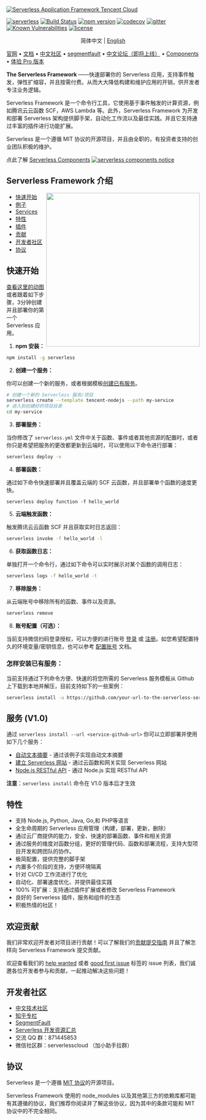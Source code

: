 [![Serverless Application Framework Tencent Cloud](https://img.serverlesscloud.cn/20191216/1576510505204-readme-serverless-framework.gif)](http://serverless.com)

[![serverless](http://public.serverless.com/badges/v3.svg)](http://www.serverless.com)
[![Build Status](https://travis-ci.org/serverless/serverless.svg?branch=master)](https://travis-ci.org/serverless/serverless)
[![npm version](https://badge.fury.io/js/serverless.svg)](https://badge.fury.io/js/serverless)
[![codecov](https://codecov.io/gh/serverless/serverless/branch/master/graph/badge.svg)](https://codecov.io/gh/serverless/serverless)
[![gitter](https://img.shields.io/gitter/room/serverless/serverless.svg)](https://gitter.im/serverless/serverless)
[![Known Vulnerabilities](https://snyk.io/test/github/serverless/serverless/badge.svg)](https://snyk.io/test/github/serverless/serverless)
[![license](https://img.shields.io/npm/l/serverless.svg)](https://www.npmjs.com/package/serverless)

<p align="center">
  <span>简体中文</span> |
  <a href="./README.md">English</a>
</p>

[官网](http://www.serverless.com) • [文档](https://serverless.com/framework/docs/) • [中文社区](https://serverlesscloud.cn/) • [segmentfault](https://segmentfault.com/t/serverlessframework) • [中文论坛（即将上线）](http://forum.serverless.com) • [Components](https://github.com/serverless/components/blob/master/README_CN.md) • [体验 Pro 版本](https://dashboard.serverless.com)

**The Serverless Framework** ——快速部署你的 Serverless 应用，支持事件触发，弹性扩缩容，并且按需付费。从而大大降低构建和维护应用的开销，供开发者专注业务逻辑。

Serverless Framework 是一个命令行工具，它使用基于事件触发的计算资源，例如腾讯云云函数 SCF，AWS Lambda 等。此外，Serverless Framework 为开发和部署 Serverless 架构提供脚手架，自动化工作流以及最佳实践。并且它支持通过丰富的插件进行功能扩展。

Serverless 是一个遵循 MIT 协议的开源项目，并且由全职的，有投资者支持的创业团队积极的维护。

<!--
<a href="https://www.youtube.com/watch?v=-Nf0ui3qP2E" target="_blank">Serverless Framework 入门视频</a>
-->

点此了解 [Serverless Components](https://github.com/serverless/components/blob/master/README_CN.md)
[![serverless components notice](https://img.serverlesscloud.cn/20191216/1576511681715-announcement-serverless-components-3.gif)](https://github.com/serverless/components/blob/master/README_CN.md)

## Serverless Framework 介绍

<img align="right" width="400" src="https://img.serverlesscloud.cn/20191217/1576576146419-quick-start-gif.gif" />

- [快速开始](#quick-start)
- [例子](https://github.com/serverless/examples)
- [Services](#services)
- [特性](#features)
- [插件](https://github.com/serverless/plugins)
- [贡献](#contributing)
- [开发者社区](#community)
- [协议](#licensing)

## <a name="quick-start"></a>快速开始

[查看这里的动图](https://serverless.com/framework/) 或者跟着如下步骤，3分钟创建并且部署你的第一个 Serverless 应用。

1. **npm 安装：**

```bash
npm install -g serverless
```

2. **创建一个服务：**

你可以创建一个新的服务，或者根据模板[创建已有服务](#how-to-install-a-service)。

```bash
# 创建一个新的 Serverless 服务/项目
serverless create --template tencent-nodejs --path my-service
# 进入到创建好的项目目录
cd my-service
```

3. **部署服务：**

当你修改了 `serverless.yml` 文件中关于函数、事件或者其他资源的配置时，或者你只是希望把服务的更改都更新到云端时，可以使用以下命令进行部署：

```bash
serverless deploy -v
```

4. **部署函数：**

通过如下命令快速部署并且覆盖云端的 SCF 云函数，并且部署单个函数的速度更快。

```console
serverless deploy function -f hello_world
```

5. **云端触发函数：**

触发腾讯云云函数 SCF 并且获取实时日志返回：

```bash
serverless invoke -f hello_world -l
```

6. **获取函数日志：**

单独打开一个命令行，通过如下命令可以实时展示对某个函数的调用日志：

```bash
serverless logs -f hello_world -t
```

7. **移除服务：**

从云端账号中移除所有的函数、事件以及资源。

```bash
serverless remove
```

8. **账号配置（可选）：**

当前支持微信扫码登录授权，可以方便的进行账号 [登录](https://cloud.tencent.com/login) 或 [注册](https://cloud.tencent.com/register)。如您希望配置持久的环境变量/密钥信息，也可以参考 [配置账号](https://serverlesscloud.cn/doc/providers/tencent/cli-reference/configure) 文档。

### 怎样安装已有服务：

当前支持通过下列命令方便、快速的将您所需的 Serverless 服务模板从 Github 上下载到本地并解压，目前支持如下的一些案例：

```bash
serverless install -u https://github.com/your-url-to-the-serverless-service
```

## <a name="services"></a>服务 (V1.0)

通过 `serverless install --url <service-github-url>` 你可以立即部署并使用如下几个服务：

- [自动文本摘要](https://github.com/serverless-tencent/Plugin-Example/tree/master/TextSummarization) - 通过该例子实现自动文本摘要
- [建立 Serverless 网站](https://github.com/serverless-tencent/Plugin-Example/tree/master/WebsitePage) - 通过云函数和网关实现 Serverless 网站
- [Node.js RESTful API](https://github.com/serverless-tencent/Plugin-Example/tree/master/tencent-nodejs-rest-api) - 通过 Node.js 实现 RESTful API

**注意**：`serverless install` 命令在 V1.0 版本后才生效

## <a name="features"></a>特性

- 支持 Node.js, Python, Java, Go,和 PHP等语言
- 全生命周期的 Serverless 应用管理（构建，部署，更新，删除）
- 通过云厂商提供的能力，安全、快速的部署函数、事件和相关资源
- 通过服务的维度对函数分组，更好的管理代码、函数和部署流程，支持大型项目开发和跨团队的协作。
- 极简配置，提供完整的脚手架
- 内置多个阶段的支持，方便环境隔离
- 针对 CI/CD 工作流进行了优化
- 自动化、部署速度优化、并提供最佳实践
- 100% 可扩展：支持通过插件扩展或者修改 Serverless Framework
- 良好的 Serverless 插件，服务和组件的生态
- 积极热情的社区！

## <a name="contributing"></a> 欢迎贡献

我们非常欢迎开发者对项目进行贡献！可以了解我们的[贡献提交指南](CONTRIBUTING.md) 并且了解怎样向 Serverless Framework 提交贡献。

欢迎查看我们的 [help wanted](https://github.com/serverless/serverless/labels/help%20wanted) 或者 [good first issue](https://github.com/serverless/serverless/labels/good%20first%20issue) 标签的 issue 列表，我们诚邀各位开发者参与和贡献，一起推动解决这些问题！

## <a name="community"></a> 开发者社区

- [中文技术社区](https://serverlesscloud.cn/)
- [知乎专栏](https://zhuanlan.zhihu.com/ServerlessGo)
- [SegmentFault](https://segmentfault.com/t/serverlessframework)
- [Serverless 开发资源汇总](https://github.com/yugasun/awesome-serverless-framework)
- 交流 QQ 群：871445853
- 微信社区群：serverlesscloud （加小助手拉群）

## <a name="licensing"></a>协议

Serverless 是一个遵循 [MIT 协议](./LICENSE.txt)的开源项目。

Serverless Framework 使用的 node_modules 以及其他第三方的依赖库都可能有其遵循的协议，我们推荐你阅读并了解这些协议，因为其中的条款可能和 MIT 协议中的不完全相同。

